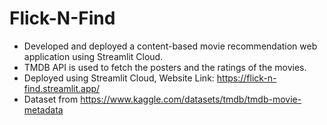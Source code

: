 # Flick-N-Find
- Developed and deployed a content-based movie recommendation web application using Streamlit Cloud.
- TMDB API is used to fetch the posters and the ratings of the movies.
- Deployed using Streamlit Cloud, Website Link: https://flick-n-find.streamlit.app/
- Dataset from https://www.kaggle.com/datasets/tmdb/tmdb-movie-metadata
